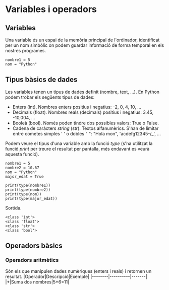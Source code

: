 # Variables i operadors
## Variables
Una variable és un espai de la memòria principal de l'ordinador, identificat per un nom 
simbòlic on podem guardar informació de forma temporal en els nostres programes.

```
nombre1 = 5
nom = "Python"
```
## Tipus bàsics de dades
Les variables tenen un tipus de dades definit (nombre, text, ...). En Python podem trobar els següents 
tipus de dades:
* Enters (int). Nombres enters positius i negatius: -2, 0, 4, 10, ...
* Decimals (float). Nombres reals (decimals) positius i negatius: 3.45, -10,004, ...
* Booleà (bool). Només poden tindre dos possibles valors: True o False.
* Cadena de caràcters *string* (str). Textos alfanumèrics. S'han de limitar entre cometes simples ' ' o dobles " ": "Hola mon", 'acdefg12345-/_', ...

Podem veure el tipus d'una variable amb la funció *type* (s'ha utilitzat la funció *print* per treure el resultat per pantalla, més endavant es veurà aquesta funció).
```
nombre1 = 5
nombre2 = 10.67
nom = "Python"
major_edat = True

print(type(nombre1))
print(type(nombre2))
print(type(nom))
print(type(major_edat))
```
Sortida.
```
<class 'int'>
<class 'float'>
<class 'str'>
<class 'bool'>
```
## Operadors bàsics
### Operadors aritmètics
Són els que manipulen dades numèriques (enters i reals) i retornen un resultat.
|Operador|Descripció|Exemple|
|--------|----------|-------|
|+|Suma dos nombres|5+6=11|
